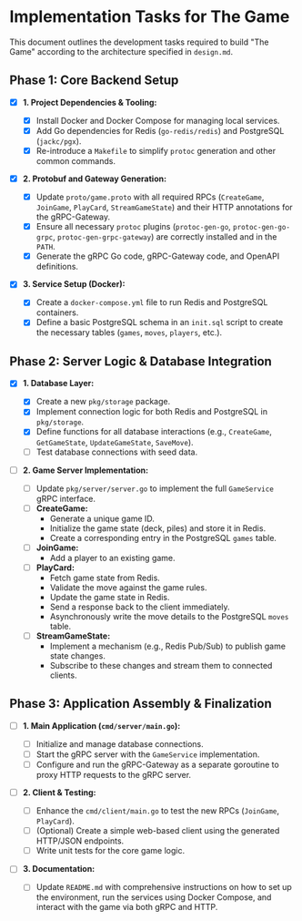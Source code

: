 # Implementation Tasks for The Game

This document outlines the development tasks required to build "The Game" according to the architecture specified in `design.md`.

## Phase 1: Core Backend Setup

- [x] **1. Project Dependencies & Tooling:**

  - [x] Install Docker and Docker Compose for managing local services.
  - [x] Add Go dependencies for Redis (`go-redis/redis`) and PostgreSQL (`jackc/pgx`).
  - [x] Re-introduce a `Makefile` to simplify `protoc` generation and other common commands.

- [x] **2. Protobuf and Gateway Generation:**

  - [x] Update `proto/game.proto` with all required RPCs (`CreateGame`, `JoinGame`, `PlayCard`, `StreamGameState`) and their HTTP annotations for the gRPC-Gateway.
  - [x] Ensure all necessary `protoc` plugins (`protoc-gen-go`, `protoc-gen-go-grpc`, `protoc-gen-grpc-gateway`) are correctly installed and in the `PATH`.
  - [x] Generate the gRPC Go code, gRPC-Gateway code, and OpenAPI definitions.

- [x] **3. Service Setup (Docker):**

  - [x] Create a `docker-compose.yml` file to run Redis and PostgreSQL containers.
  - [x] Define a basic PostgreSQL schema in an `init.sql` script to create the necessary tables (`games`, `moves`, `players`, etc.).

## Phase 2: Server Logic & Database Integration

- [x] **1. Database Layer:**

  - [x] Create a new `pkg/storage` package.
  - [x] Implement connection logic for both Redis and PostgreSQL in `pkg/storage`.
  - [x] Define functions for all database interactions (e.g., `CreateGame`, `GetGameState`, `UpdateGameState`, `SaveMove`).
  - [ ] Test database connections with seed data.

- [ ] **2. Game Server Implementation:**
  - [ ] Update `pkg/server/server.go` to implement the full `GameService` gRPC interface.
  - [ ] **CreateGame:**
    - Generate a unique game ID.
    - Initialize the game state (deck, piles) and store it in Redis.
    - Create a corresponding entry in the PostgreSQL `games` table.
  - [ ] **JoinGame:**
    - Add a player to an existing game.
  - [ ] **PlayCard:**
    - Fetch game state from Redis.
    - Validate the move against the game rules.
    - Update the game state in Redis.
    - Send a response back to the client immediately.
    - Asynchronously write the move details to the PostgreSQL `moves` table.
  - [ ] **StreamGameState:**
    - Implement a mechanism (e.g., Redis Pub/Sub) to publish game state changes.
    - Subscribe to these changes and stream them to connected clients.

## Phase 3: Application Assembly & Finalization

- [ ] **1. Main Application (`cmd/server/main.go`):**

  - [ ] Initialize and manage database connections.
  - [ ] Start the gRPC server with the `GameService` implementation.
  - [ ] Configure and run the gRPC-Gateway as a separate goroutine to proxy HTTP requests to the gRPC server.

- [ ] **2. Client & Testing:**

  - [ ] Enhance the `cmd/client/main.go` to test the new RPCs (`JoinGame`, `PlayCard`).
  - [ ] (Optional) Create a simple web-based client using the generated HTTP/JSON endpoints.
  - [ ] Write unit tests for the core game logic.

- [ ] **3. Documentation:**
  - [ ] Update `README.md` with comprehensive instructions on how to set up the environment, run the services using Docker Compose, and interact with the game via both gRPC and HTTP.
